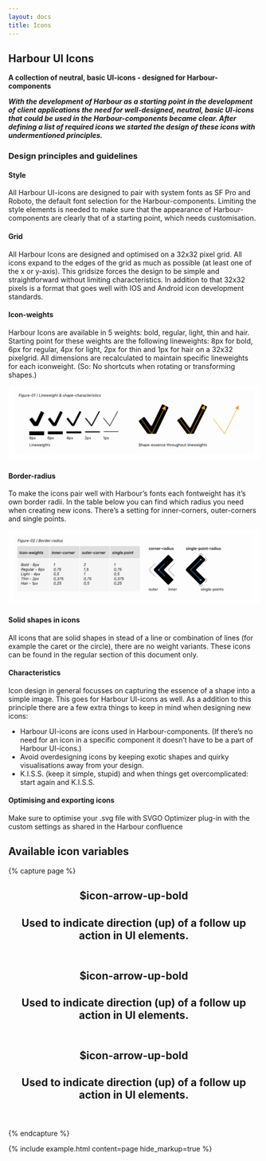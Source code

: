 ```yaml
---
layout: docs
title: Icons
---
```


[figure_01]: ../../images/figure_01.png "figure_01 Lineweight and shape-characteristics"
[figure_02]: ../../images/figure_02.png "figure_02 Border-radius"

## Harbour UI Icons

**A collection of neutral, basic UI-icons - designed for Harbour-components**

_**With the development of Harbour as a starting point in the development of client applications the need for  well-designed, neutral, basic UI-icons that could be used in the Harbour-components became clear. After defining a list of required icons we started the design of these icons with undermentioned principles.**_



### Design principles and guidelines

#### Style

All Harbour UI-icons are designed to pair with system fonts as SF Pro and Roboto, the default font selection for the Harbour-components. Limiting the style elements is needed to make sure that the appearance of Harbour-components are clearly that of a starting point, which needs customisation.

#### Grid

All Harbour Icons are designed and optimised on a 32x32 pixel grid. All icons expand to the edges of the grid as much as possible (at least one of the x or y-axis). This gridsize forces the design to be simple and straightforward without limiting characteristics. In addition to that 32x32 pixels is a format that goes well with IOS and Android icon development standards.

#### Icon-weights

Harbour Icons are available in 5 weights: bold, regular, light, thin and hair. Starting point for these weights are the following lineweights: 8px for bold, 6px for regular, 4px for light, 2px for thin and 1px for hair on a 32x32 pixelgrid. All dimensions are recalculated to maintain specific lineweights for each iconweight. (So: No shortcuts when rotating or transforming shapes.)

![alt text][figure_01]

#### Border-radius

To make the icons pair well with Harbour’s fonts each fontweight has it’s own border radii. In the table below you can find which radius you need when creating new icons. There’s a setting for inner-corners, outer-corners and single points.

![alt text][figure_02]

#### Solid shapes in icons

All icons that are solid shapes in stead of a line or combination of lines (for example the caret or the circle), there are no weight variants. These icons can be found in the regular section of this document only. 

#### Characteristics

Icon design in general focusses on capturing the essence of a shape into a simple image. This goes for Harbour UI-icons as well. As a addition to this principle there are a few extra things to keep in mind when designing new icons:

- Harbour UI-icons are icons used in Harbour-components. (If there’s no need for an icon in a specific 	component it doesn’t have to be a part of Harbour UI-icons.)
- Avoid overdesigning icons by keeping exotic shapes and quirky visualisations away from your design.
- K.I.S.S. (keep it simple, stupid) and when things get overcomplicated: start again and K.I.S.S. 

#### Optimising and exporting icons

Make sure to optimise your .svg file with SVGO Optimizer plug-in with the custom settings as shared in the Harbour confluence


## Available icon variables

{% capture page %}
<div class="collection collection--grid-one-third">
	<div class="collection__item">
		<section class="card card--90 card--boxed">
			<div class="card__actions">
				<div class="card__primary-action">
					<header class="card__header">
						<div class="card__icon card__icon--arrow-down-bold">
						</div>
						<div class="card__heading-group">
							<h1 class="card__title">
								$icon-arrow-up-bold
							</h1>
							<h2 class="card__excerpt">
								Used to indicate direction (up) of a follow up action in UI elements.
							</h2>
						</div>
					</header>
				</div>
			</div>
		</section>
	</div>
	<div class="collection__item">
		<section class="card card--90 card--boxed">
			<div class="card__actions">
				<div class="card__primary-action">
					<header class="card__header">
						<div class="card__icon card__icon--arrow-down-bold">
						</div>
						<div class="card__heading-group">
							<h1 class="card__title">
								$icon-arrow-up-bold
							</h1>
							<h2 class="card__excerpt">
								Used to indicate direction (up) of a follow up action in UI elements.
							</h2>
						</div>
					</header>
				</div>
			</div>
		</section>
	</div>
	<div class="collection__item">
		<section class="card card--90 card--boxed">
			<div class="card__actions">
				<div class="card__primary-action">
					<header class="card__header">
						<div class="card__icon card__icon--arrow-down-bold">
						</div>
						<div class="card__heading-group">
							<h1 class="card__title">
								$icon-arrow-up-bold
							</h1>
							<h2 class="card__excerpt">
								Used to indicate direction (up) of a follow up action in UI elements.
							</h2>
						</div>
					</header>
				</div>
			</div>
		</section>
	</div>
</div>
{% endcapture %}

{% include example.html
	content=page
	hide_markup=true
%}